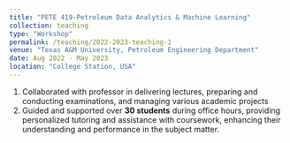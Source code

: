 ```yaml
---
title: "PETE 419-Petroleum Data Analytics & Machine Learning"
collection: teaching
type: "Workshop"
permalink: /teaching/2022-2023-teaching-1
venue: "Texas A&M University, Petroleum Engineering Department"
date: Aug 2022 - May 2023
location: "College Station, USA"
---
```


1. Collaborated with professor in delivering lectures, preparing and conducting examinations, and managing various academic projects
2. Guided and supported over **30 students** during office hours, providing personalized tutoring and assistance with coursework, enhancing their understanding and performance in the subject matter.
